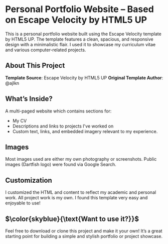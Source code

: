 # Personal Portfolio Website – Based on Escape Velocity by HTML5 UP
This is a personal portfolio website built using the Escape Velocity template by HTML5 UP. The template features a clean, spacious, and responsive design with a minimalistic flair. I used it to showcase my curriculum vitae and various computer-related projects.

## About This Project
**Template Source**: Escape Velocity by HTML5 UP
**Original Template Author**: @ajlkn

## What’s Inside?
A multi-paged website which contains sections for:
+ My CV 
+ Descriptions and links to projects I've worked on
+ Custom text, links, and embedded imagery relevant to my experience.

## Images
Most images used are either my own photography or screenshots. Public images (Dartfish logo) were found via Google Search.

## Customization
I customized the HTML and content to reflect my academic and personal work. All project work is my own. I found this template very easy and enjoyable to use!

## $\color{skyblue}{\text{Want to use it?}}$
Feel free to download or clone this project and make it your own! It’s a great starting point for building a simple and stylish portfolio or project showcase.
